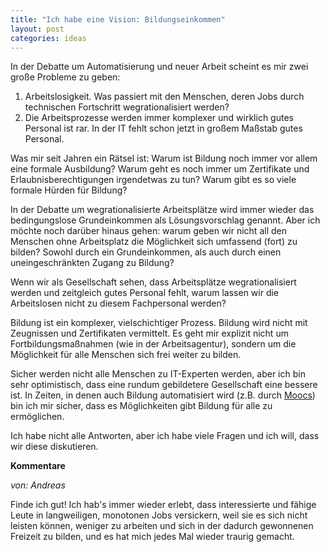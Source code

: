 ```yaml
---
title: "Ich habe eine Vision: Bildungseinkommen"
layout: post
categories: ideas
---
```

In der Debatte um Automatisierung und neuer Arbeit scheint es mir zwei große Probleme zu geben:
<ol>
	<li>Arbeitslosigkeit. Was passiert mit den Menschen, deren Jobs durch technischen Fortschritt wegrationalisiert werden?</li>
	<li>Die Arbeitsprozesse werden immer komplexer und wirklich gutes Personal ist rar. In der IT fehlt schon jetzt in großem Maßstab gutes Personal.</li>
</ol>
Was mir seit Jahren ein Rätsel ist: Warum ist Bildung noch immer vor allem eine formale Ausbildung? Warum geht es noch immer um Zertifikate und Erlaubnisberechtigungen irgendetwas zu tun? Warum gibt es so viele formale Hürden für Bildung?

In der Debatte um wegrationalisierte Arbeitsplätze wird immer wieder das bedingungslose Grundeinkommen als Lösungsvorschlag genannt. Aber ich möchte noch darüber hinaus gehen: warum geben wir nicht all den Menschen ohne Arbeitsplatz die Möglichkeit sich umfassend (fort) zu bilden? Sowohl durch ein Grundeinkommen, als auch durch einen uneingeschränkten Zugang zu Bildung?

Wenn wir als Gesellschaft sehen, dass Arbeitsplätze wegrationalisiert werden und zeitgleich gutes Personal fehlt, warum lassen wir die Arbeitslosen nicht zu diesem Fachpersonal werden?

Bildung ist ein komplexer, vielschichtiger Prozess. Bildung wird nicht mit Zeugnissen und Zertifikaten vermittelt. Es geht mir explizit nicht um Fortbildungsmaßnahmen (wie in der Arbeitsagentur), sondern um die Möglichkeit für alle Menschen sich frei weiter zu bilden.

Sicher werden nicht alle Menschen zu IT-Experten werden, aber ich bin sehr optimistisch, dass eine rundum gebildetere Gesellschaft eine bessere ist. In Zeiten, in denen auch Bildung automatisiert wird (z.B. durch <a href="https://de.wikipedia.org/wiki/Massive_Open_Online_Course">Moocs</a>) bin ich mir sicher, dass es Möglichkeiten gibt Bildung für alle zu ermöglichen.

Ich habe nicht alle Antworten, aber ich habe viele Fragen und ich will, dass wir diese diskutieren.
		

__Kommentare__
			
_von: Andreas_
			
Finde ich gut! Ich hab's immer wieder erlebt, dass interessierte und fähige Leute in langweiligen, monotonen Jobs versickern, weil sie es sich nicht leisten können, weniger zu arbeiten und sich in der dadurch gewonnenen Freizeit zu bilden, und es hat mich jedes Mal wieder traurig gemacht.

